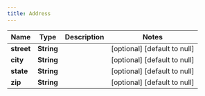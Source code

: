 ```yaml
---
title: Address
---
```



| Name | Type | Description | Notes |
|------------ | ------------- | ------------- | -------------|
| **street** | **String** |  | [optional] [default to null] |
| **city** | **String** |  | [optional] [default to null] |
| **state** | **String** |  | [optional] [default to null] |
| **zip** | **String** |  | [optional] [default to null] |
